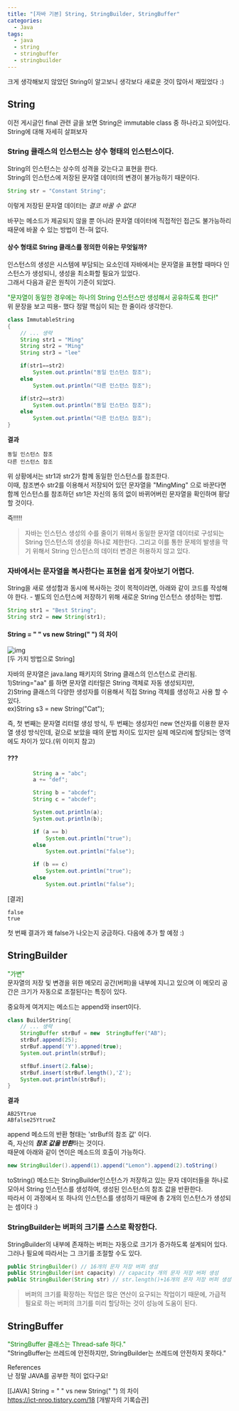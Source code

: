 ```yaml
---
title: "[자바 기본] String, StringBuilder, StringBuffer"
categories:
  - Java
tags:
  - java
  - string
  - stringbuffer
  - stringbuilder
---
```

  

  
크게 생각해보지 않았던 String이 알고보니 생각보다 새로운 것이 많아서 재밌었다 :)  

## String

이전 게시글인 final 관련 글을 보면 String은 immutable class 중 하나라고 되어있다.  
String에 대해 자세히 살펴보자  

### String 클래스의 인스턴스는 상수 형태의 인스턴스이다.
String의 인스턴스는 상수의 성격을 갖는다고 표현을 한다.  
String의 인스턴스에 저장된 문자열 데이터의 변경이 불가능하기 때문이다.  

~~~ java
String str = "Constant String";
~~~
이렇게 저장된 문자열 데이터는 *결코 바꿀 수 없다!*  

바꾸는 메소드가 제공되지 않을 뿐 아니라 문자열 데이터에 직접적인 접근도 불가능하리 때문에 바꿀 수 있는 방법이 전-혀 없다.  

#### 상수 형태로 String 클래스를 정의한 이유는 무엇일까?
인스턴스의 생성은 시스템에 부담되는 요소인데 자바에서는 문자열을 표현할 때마다 인스턴스가 생성되니, 생성을 최소화할 필요가 있었다.  
그래서 다음과 같은 원칙이 기준이 되었다.  

<span style="color:green">"문자열이 동일한 경우에는 하나의 String 인스턴스만 생성해서 공유하도록 한다!"</span>  
위 문장을 보고 띠용- 했다 정말 핵심이 되는 한 줄이라 생각한다.  

~~~ java
class ImmutableString
{
    // ... 생략
    String str1 = "Ming"
    String str2 = "Ming"
    String str3 = "lee"

    if(str1==str2)
        System.out.println("동일 인스턴스 참조");
    else
        System.out.println("다른 인스턴스 참조");

    if(str2==str3)
        System.out.println("동일 인스턴스 참조");
    else
        System.out.println("다른 인스턴스 참조");
}
~~~

**결과**
~~~
동일 인스턴스 참조
다른 인스턴스 참조
~~~

위 상황에서는 str1과 str2가 함께 동일한 인스턴스를 참조한다.  
이때, 참조변수 str2를 이용해서 저장되어 있던 문자열을 "MingMing" 으로 바꾼다면 함께 인스턴스를 참조하던 str1은 자신의 동의 없이 바뀌어버린 문자열을 확인하며 황당할 것이다.  

즉!!!!!  
> 자바는 인스턴스 생성의 수를 줄이기 위해서 동일한 문자열 데이터로 구성되는 String 인스턴스의 생성을 하나로 제한한다. 그리고 이를 통한 문제의 발생을 막기 위해서 String 인스턴스의 데이터 변경은 허용하지 않고 있다.  

### 자바에서는 문자열을 복사한다는 표현을 쉽게 찾아보기 어렵다.

String을 새로 생성함과 동시에 복사하는 것이 목적이라면, 아래와 같이 코드를 작성해야 한다. - 별도의 인스턴스에 저장하기 위해 새로운 String 인스턴스 생성하는 방법.
~~~ java
String str1 = "Best String";
String str2 = new String(str1);
~~~  
  
  

#### String = " " vs new String(" ") 의 차이  
![img](https://user-images.githubusercontent.com/17976251/82747120-2607ea00-9dd1-11ea-9284-3ed539b7b1d2.png)  
[두 가지 방법으로 String]  

자바의 문자열은 java.lang 패키지의 String 클래스의 인스턴스로 관리됨.  
1)String="aa" 를 하면 문자열 리터럴은 String 객체로 자동 생성되지만,  
2)String 클래스의 다양한 생성자를 이용해서 직접 String 객체를 생성하고 사용 할 수 있다.  
ex)String s3 = new String("Cat");  

즉, 첫 번째는 문자열 리터럴 생성 방식, 두 번째는 생성자인 new 연산자를 이용한 문자열 생성 방식인데, 겉으로 보았을 때의 문법 차이도 있지만 실제 메모리에 할당되는 영역에도 차이가 있다.(위 이미지 참고)  

#### ???  
~~~ java
		String a = "abc";
		a += "def";

		String b = "abcdef";
		String c = "abcdef";

		System.out.println(a);
		System.out.println(b);

		if (a == b)
			System.out.println("true");
		else
			System.out.println("false");

		if (b == c)
			System.out.println("true");
		else
			System.out.println("false");
~~~

[결과]  
~~~
false
true
~~~  

첫 번째 결과가 왜 false가 나오는지 궁금하다. 다음에 추가 할 예정 :)  
  
  
## StringBuilder
<span style="color:green">"가변"</span>    
문자열의 저장 및 변경을 위한 메모리 공간(버퍼)을 내부에 지니고 있으며 이 메모리 공간은 크기가 자동으로 조절된다는 특징이 있다.  

중요하게 여겨지는 메소드는 append와 insert이다.  
~~~ java
class BuilderString{
    // ... 생략
    StringBuffer strBuf = new  StringBuffer("AB");
    strBuf.append(25);
    strBuf.append('Y').appned(true);
    System.out.println(strBuf);

    stfBuf.insert(2.false);
    strBuf.insert(strBuf.length(),'Z');
    System.out.println(strBuf);
}
~~~

**결과**
~~~
AB25Ytrue
ABfalse25YtrueZ
~~~

append 메소드의 반환 형태는 'strBuf의 참조 값' 이다.  
즉, 자신의 ***참조 값을 반환***하는 것이다.  
때문에 아래와 같이 연이은 메소드의 호출이 가능하다.

~~~ java
new StringBuilder().append(1).append("Lemon").append(2).toString()
~~~
toString() 메소드는 StringBuilder인스턴스가 저장하고 있는 문자 데이터들을 하나로 모아서 String 인스턴스를 생성하여, 생성된 인스턴스의 참조 값을 반환한다.  
따라서 이 과정에서 또 하나의 인스턴스를 생성하기 때문에 총 2개의 인스턴스가 생성되는 셈이다 :)  


### StringBuilder는 버퍼의 크기를 스스로 확장한다.
StringBuilder의 내부에 존재하는 버퍼는 자동으로 크기가 증가하도록 설계되어 있다.  그러나 필요에 따라서는 그 크기를 조절할 수도 있다. 

~~~ java
public StringBuilder() // 16개의 문자 저장 버퍼 생성
public StringBuilder(int capacity) // capacity 개의 문자 저장 버퍼 생성
public StringBuilder(String str) // str.length()+16개의 문자 저장 버퍼 생성
~~~

> 버퍼의 크기를 확장하는 작업은 많은 연산이 요구되는 작업이기 때문에, 가급적 필요로 하는 버퍼의 크기를 미리 할당하는 것이 성능에 도움이 된다.  




## StringBuffer
<span style="color:green">"StringBuffer 클래스는 Thread-safe 하다."</span>    
"StringBuffer는 쓰레드에 안전하지만, StringBuilder는 쓰레드에 안전하지 못하다."  


References  
난 정말 JAVA를 공부한 적이 없다구요!

[[JAVA] String = " " vs new String(" ") 의 차이  
https://ict-nroo.tistory.com/18 [개발자의 기록습관]

